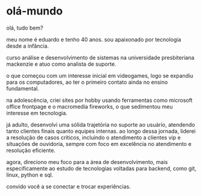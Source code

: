 # olá-mundo

olá, tudo bem?

meu nome é eduardo e tenho 40 anos. sou apaixonado por tecnologia desde a infância.

curso análise e desenvolvimento de sistemas na universidade presbiteriana mackenzie e atuo como analista de suporte.

o que começou com um interesse inicial em videogames, logo se expandiu para os computadores, ao ter o primeiro contato ainda no ensino fundamental.

na adolescência, criei sites por hobby usando ferramentas como microsoft office frontpage e o macromedia fireworks, o que sedimentou meu interesse em tecnologia.

já adulto, desenvolvi uma sólida trajetória no suporte ao usuário, atendendo tanto clientes finais quanto equipes internas. ao longo dessa jornada, liderei a resolução de casos críticos, incluindo o atendimento a clientes vip e situações de ouvidoria, sempre com foco em excelência no atendimento e resolução eficiente.

agora, direciono meu foco para a área de desenvolvimento, mais especificamente ao estudo de tecnologias voltadas para backend, como git, linux, python e sql.

convido você a se conectar e trocar experiências.

